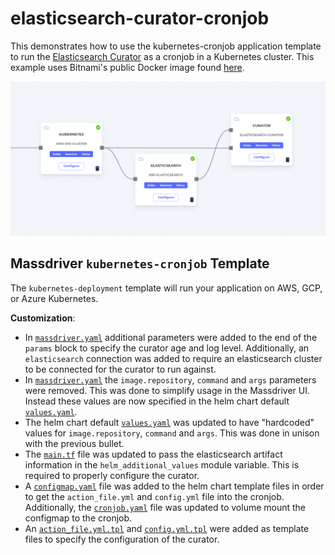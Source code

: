 # elasticsearch-curator-cronjob

This demonstrates how to use the kubernetes-cronjob application template to run the [Elasticsearch Curator](https://github.com/elastic/curator) as a cronjob in a Kubernetes cluster. This example uses Bitnami's public Docker image found [here](https://hub.docker.com/r/bitnami/elasticsearch-curator).

![Infrastructure Diagram](infra.png "Infrastructure Diagram")

## Massdriver `kubernetes-cronjob` Template

The `kubernetes-deployment` template will run your application on AWS, GCP, or Azure Kubernetes.

**Customization**:

* In [`massdriver.yaml`](./massdriver.yaml) additional parameters were added to the end of the `params` block to specify the curator age and log level. Additionally, an `elasticsearch` connection was added to require an elasticsearch cluster to be connected for the curator to run against.
* In [`massdriver.yaml`](./massdriver.yaml) the `image.repository`, `command` and `args` parameters were removed. This was done to simplify usage in the Massdriver UI. Instead these values are now specified in the helm chart default [`values.yaml`](./src/chart/values.yaml).
* The helm chart default [`values.yaml`](./src/chart/values.yaml) was updated to have "hardcoded" values for `image.repository`, `command` and `args`. This was done in unison with the previous bullet.
* The [`main.tf`](./src/main.tf) file was updated to pass the elasticsearch artifact information in the `helm_additional_values` module variable. This is required to properly configure the curator.
* A [`configmap.yaml`](./src/chart/templates/configmap.yaml) file was added to the helm chart template files in order to get the `action_file.yml` and `config.yml` file into the cronjob. Additionally, the [`cronjob.yaml`](./src/chart/templates/cronjob.yaml) file was updated to volume mount the configmap to the cronjob.
* An [`action_file.yml.tpl`](./src/chart/files/action_file.yml.tpl) and [`config.yml.tpl`](./src/chart/files/config.yml.tpl) were added as template files to specify the configuration of the curator.
